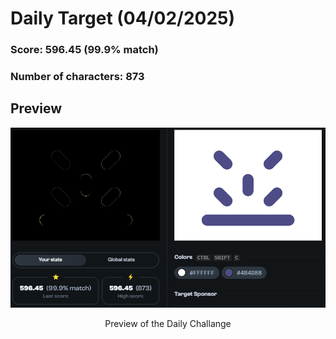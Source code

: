 # **Daily Target (04/02/2025)**

  

### Score: 596.45 (99.9% match)
### Number of characters: 873

## Preview

<div style="text-align: center;">

![Target Preview](target.png)

<p>Preview of the Daily Challange</p>

</div>

